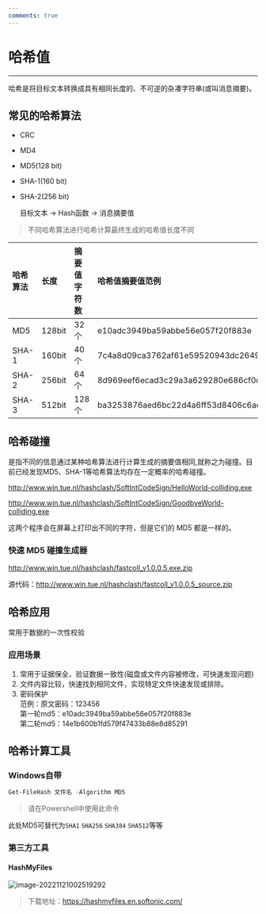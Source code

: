 ```yaml
---
comments: true
---
```


# 哈希值

------

哈希是将目标文本转换成具有相同长度的、不可逆的杂凑字符串(或叫消息摘要)。

## 常见的哈希算法

- CRC

- MD4

- MD5(128 bit)

- SHA-1(160 bit)

- SHA-2(256 bit)

  目标文本 → Hash函数 → 消息摘要值

> 不同哈希算法进行哈希计算最终生成的哈希值长度不同

| 哈希算法 | 长度   | 摘要值字符数 | 哈希值摘要值范例                                             |
| :------- | :----- | :----------- | :----------------------------------------------------------- |
| MD5      | 128bit | 32个         | e10adc3949ba59abbe56e057f20f883e                             |
| SHA-1    | 160bit | 40个         | 7c4a8d09ca3762af61e59520943dc26494f8941b                     |
| SHA-2    | 256bit | 64个         | 8d969eef6ecad3c29a3a629280e686cf0c3f5d5a86aff3ca12020c923adc6c92 |
| SHA-3    | 512bit | 128个        | ba3253876aed6bc22d4a6ff53d8406c6ad864195ed144ab5c87621b6c233b548baeae6956df346ec8c17f5ea10f35ee3cbc514797ed7ddd3145464e2a0bab413 |

## 哈希碰撞

是指不同的信息通过某种哈希算法进行计算生成的摘要值相同,就称之为碰撞。目前已经发现MD5、SHA-1等哈希算法均存在一定概率的哈希碰撞。

http://www.win.tue.nl/hashclash/SoftIntCodeSign/HelloWorld-colliding.exe

http://www.win.tue.nl/hashclash/SoftIntCodeSign/GoodbyeWorld-colliding.exe

这两个程序会在屏幕上打印出不同的字符，但是它们的 MD5 都是一样的。

### 快速 MD5 碰撞生成器

http://www.win.tue.nl/hashclash/fastcoll_v1.0.0.5.exe.zip

源代码：http://www.win.tue.nl/hashclash/fastcoll_v1.0.0.5_source.zip

## 哈希应用

常用于数据的一次性校验

### 应用场景

1. 常用于证据保全，验证数据一致性(磁盘或文件内容被修改，可快速发现问题)
2. 文件内容比较，快速找到相同文件，实现特定文件快速发现或排除。
3. 密码保护  
   范例：原文密码：123456  
   第一轮md5：e10adc3949ba59abbe56e057f20f883e  
   第二轮md5：14e1b600b1fd579f47433b88e8d85291

## 哈希计算工具

### Windows自带

```powershell
Get-FileHash 文件名 -Algorithm MD5
```

> 请在Powershell中使用此命令

此处MD5可替代为`SHA1` `SHA256` `SHA384` `SHA512`等等

### 第三方工具

#### HashMyFiles

![image-20221121002519292](https://bu.dusays.com/2022/11/21/637a54e942152.png)

> 下载地址：https://hashmyfiles.en.softonic.com/